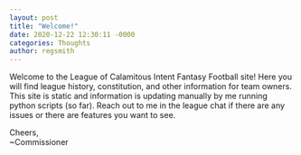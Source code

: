 ```yaml
---
layout: post
title: "Welcome!"
date: 2020-12-22 12:30:11 -0000
categories: Thoughts
author: regsmith
---
```

Welcome to the League of Calamitous Intent Fantasy Football site! Here you will find league history, constitution, and other information for team owners. This site is static and information is updating manually by me running python scripts (so far). Reach out to me in the league chat if there are any issues or there are features you want to see.

Cheers,  
~Commissioner
